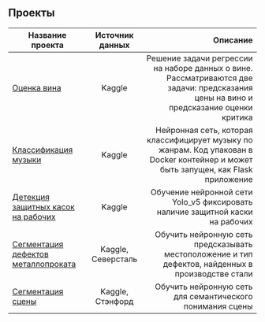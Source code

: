 ## Проекты

| Название проекта        | Источник данных           | Описание  |
| ------------- |:-------------:| -----:|
| [Оценка вина](https://github.com/petrov-pa/Wine-Reviews)      | Kaggle | Решение задачи регрессии на наборе данных о вине. Рассматриваются две задачи: предсказания цены на вино и предсказание оценки критика |
| [Классификация музыки](https://github.com/petrov-pa/Music_Genre_Classification)      | Kaggle | Нейронная сеть, которая классифицирует музыку по жанрам. Код упакован в Docker контейнер и может быть запущен, как Flask приложение |
| [Детекция защитных касок на рабочих](https://github.com/petrov-pa/Safety_Helmet_Detection)      | Kaggle | Обучение нейронной сети Yolo_v5 фиксировать наличие защитной каски на рабочих |
| [Сегментация дефектов металлопроката](https://github.com/petrov-pa/Safety_Helmet_Detection)      | Kaggle, Северсталь | Обучить нейронную сеть предсказывать местоположение и тип дефектов, найденных в производстве стали |
| [Сегментация сцены](https://github.com/petrov-pa/Safety_Helmet_Detection)      | Kaggle, Стэнфорд | Обучить нейронную сеть для семантического понимания сцены |


